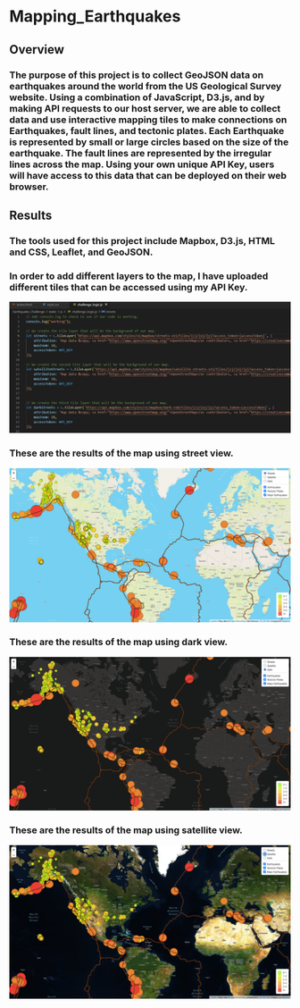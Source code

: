 # Mapping_Earthquakes
## Overview
### The purpose of this project is to collect GeoJSON data on earthquakes around the world from the US Geological Survey website. Using a combination of JavaScript, D3.js, and by making API requests to our host server, we are able to collect data and use interactive mapping tiles to make connections on Earthquakes, fault lines, and tectonic plates. Each Earthquake is represented by small or large circles based on the size of the earthquake. The fault lines are represented by the irregular lines across the map. Using your own unique API Key, users will have access to this data that can be deployed on their web browser. 
## Results
### The tools used for this project include Mapbox, D3.js, HTML and CSS, Leaflet, and GeoJSON.
### In order to add different layers to the map, I have uploaded different tiles that can be accessed using my API Key.
![layers_mapbox.png](images/layers_mapbox.png)
### These are the results of the map using street view.
![streets_mapbox.png](images/streets_mapbox.png)
### These are the results of the map using dark view.
![dark_mapbox.png](images/dark_mapbox.png)
### These are the results of the map using satellite view.
![satellite_mapbox.png](images/satellite_mapbox.png)
